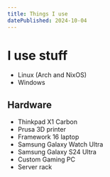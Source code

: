 ```yaml
---
title: Things I use
datePublished: 2024-10-04
---
```

 
# I use stuff

- Linux (Arch and NixOS)
- Windows

## Hardware

- Thinkpad X1 Carbon
- Prusa 3D printer
- Framework 16 laptop
- Samsung Galaxy Watch Ultra
- Samsung Galaxy S24 Ultra
- Custom Gaming PC
- Server rack